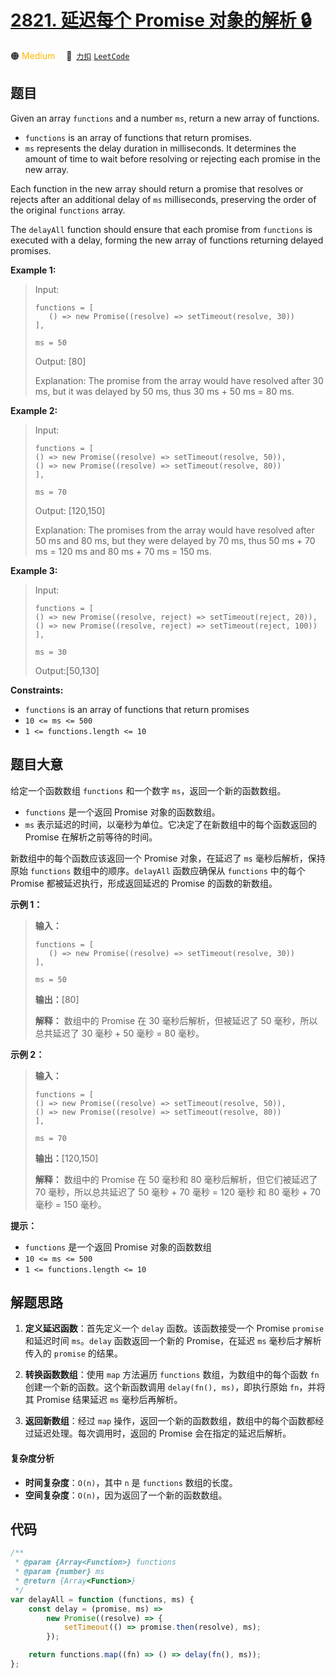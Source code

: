 # [2821. 延迟每个 Promise 对象的解析 🔒](https://2xiao.github.io/leetcode-js/problem/2821.html)

🟠 <font color=#ffb800>Medium</font>&emsp; 🔗&ensp;[`力扣`](https://leetcode.cn/problems/delay-the-resolution-of-each-promise) [`LeetCode`](https://leetcode.com/problems/delay-the-resolution-of-each-promise)

## 题目

Given an array `functions` and a number `ms`, return a new array of functions.

- `functions` is an array of functions that return promises.
- `ms` represents the delay duration in milliseconds. It determines the amount of time to wait before resolving or rejecting each promise in the new array.

Each function in the new array should return a promise that resolves or
rejects after an additional delay of `ms` milliseconds, preserving the order
of the original `functions` array.

The `delayAll` function should ensure that each promise from `functions` is
executed with a delay, forming the new array of functions returning delayed
promises.

**Example 1:**

> Input:
>
> ```
> functions = [
>    () => new Promise((resolve) => setTimeout(resolve, 30))
> ],
>
> ms = 50
> ```
>
> Output: [80]
>
> Explanation: The promise from the array would have resolved after 30 ms, but it was delayed by 50 ms, thus 30 ms + 50 ms = 80 ms.

**Example 2:**

> Input:
>
> ```
> functions = [
> () => new Promise((resolve) => setTimeout(resolve, 50)),
> () => new Promise((resolve) => setTimeout(resolve, 80))
> ],
>
> ms = 70
> ```
>
> Output: [120,150]
>
> Explanation: The promises from the array would have resolved after 50 ms and 80 ms, but they were delayed by 70 ms, thus 50 ms + 70 ms = 120 ms and 80 ms + 70 ms = 150 ms.

**Example 3:**

> Input:
>
> ```
> functions = [
> () => new Promise((resolve, reject) => setTimeout(reject, 20)),
> () => new Promise((resolve, reject) => setTimeout(reject, 100))
> ],
>
> ms = 30
> ```
>
> Output:[50,130]

**Constraints:**

- `functions` is an array of functions that return promises
- `10 <= ms <= 500`
- `1 <= functions.length <= 10`

## 题目大意

给定一个函数数组 `functions` 和一个数字 `ms`，返回一个新的函数数组。

- `functions` 是一个返回 Promise 对象的函数数组。
- `ms` 表示延迟的时间，以毫秒为单位。它决定了在新数组中的每个函数返回的 Promise 在解析之前等待的时间。

新数组中的每个函数应该返回一个 Promise 对象，在延迟了 `ms` 毫秒后解析，保持原始 `functions` 数组中的顺序。`delayAll`
函数应确保从 `functions` 中的每个 Promise 都被延迟执行，形成返回延迟的 Promise 的函数的新数组。

**示例 1：**

> **输入：**
>
> ```
> functions = [
>    () => new Promise((resolve) => setTimeout(resolve, 30))
> ],
>
> ms = 50
> ```
>
> **输出：**[80]
>
> **解释：** 数组中的 Promise 在 30 毫秒后解析，但被延迟了 50 毫秒，所以总共延迟了 30 毫秒 + 50 毫秒 = 80 毫秒。

**示例 2：**

> **输入：**
>
> ```
> functions = [
> () => new Promise((resolve) => setTimeout(resolve, 50)),
> () => new Promise((resolve) => setTimeout(resolve, 80))
> ],
>
> ms = 70
> ```
>
> **输出：**[120,150]
>
> **解释：** 数组中的 Promise 在 50 毫秒和 80 毫秒后解析，但它们被延迟了 70 毫秒，所以总共延迟了 50 毫秒 + 70 毫秒 = 120 毫秒 和 80 毫秒 + 70 毫秒 = 150 毫秒。

**提示：**

- `functions` 是一个返回 Promise 对象的函数数组
- `10 <= ms <= 500`
- `1 <= functions.length <= 10`

## 解题思路

1. **定义延迟函数**：首先定义一个 `delay` 函数。该函数接受一个 Promise `promise` 和延迟时间 `ms`。`delay` 函数返回一个新的 Promise，在延迟 `ms` 毫秒后才解析传入的 `promise` 的结果。
2. **转换函数数组**：使用 `map` 方法遍历 `functions` 数组，为数组中的每个函数 `fn` 创建一个新的函数。这个新函数调用 `delay(fn(), ms)`，即执行原始 `fn`，并将其 Promise 结果延迟 `ms` 毫秒后再解析。

3. **返回新数组**：经过 `map` 操作，返回一个新的函数数组，数组中的每个函数都经过延迟处理。每次调用时，返回的 Promise 会在指定的延迟后解析。

#### 复杂度分析

- **时间复杂度**：`O(n)`，其中 `n` 是 `functions` 数组的长度。
- **空间复杂度**：`O(n)`，因为返回了一个新的函数数组。

## 代码

```javascript
/**
 * @param {Array<Function>} functions
 * @param {number} ms
 * @return {Array<Function>}
 */
var delayAll = function (functions, ms) {
	const delay = (promise, ms) =>
		new Promise((resolve) => {
			setTimeout(() => promise.then(resolve), ms);
		});

	return functions.map((fn) => () => delay(fn(), ms));
};
```
